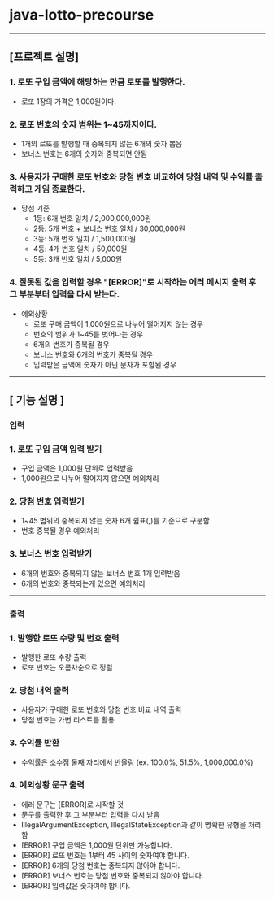 #  java-lotto-precourse
***

## [프로젝트 설명]
### 1. 로또 구입 금액에 해당하는 만큼 로또를 발행한다.
  - 로또 1장의 가격은 1,000원이다.
### 2. 로또 번호의 숫자 범위는 1~45까지이다.
  - 1개의 로또를 발행할 때 중복되지 않는 6개의 숫자 뽑음
  - 보너스 번호는 6개의 숫자와 중복되면 안됨
### 3. 사용자가 구매한 로또 번호와 당첨 번호 비교하여 당첨 내역 및 수익률 출력하고 게임 종료한다.
  - 당첨 기준
    - 1등: 6개 번호 일치 / 2,000,000,000원
    - 2등: 5개 번호 + 보너스 번호 일치 / 30,000,000원
    - 3등: 5개 번호 일치 / 1,500,000원
    - 4등: 4개 번호 일치 / 50,000원
    - 5등: 3개 번호 일치 / 5,000원
### 4. 잘못된 값을 입력할 경우 "[ERROR]"로 시작하는 에러 메시지 출력 후 그 부분부터 입력을 다시 받는다.
  - 예외상황
    - 로또 구매 금액이 1,000원으로 나누어 떨어지지 않는 경우
    - 번호의 범위가 1~45를 벗어나는 경우
    - 6개의 번호가 중복될 경우
    - 보너스 번호와 6개의 번호가 중복될 경우
    - 입력받은 금액에 숫자가 아닌 문자가 포함된 경우

***
## [ 기능 설명 ]
### 입력
### 1. 로또 구입 금액 입력 받기
- 구입 금액은 1,000원 단위로 입력받음
- 1,000원으로 나누어 떨어지지 않으면 예외처리

### 2. 당첨 번호 입력받기
- 1~45 범위의 중복되지 않는 숫자 6개 쉼표(,)를 기준으로 구분함
- 번호 중복될 경우 예외처리

### 3. 보너스 번호 입력받기
- 6개의 번호와 중복되지 않는 보너스 번호 1개 입력받음
- 6개의 번호와 중복되는게 있으면 예외처리

******

### 출력
### 1. 발행한 로또 수량 및 번호 출력
- 발행한 로또 수량 출력
- 로또 번호는 오름차순으로 정렬

### 2. 당첨 내역 출력
- 사용자가 구매한 로또 번호와 당첨 번호 비교 내역 출력
- 당첨 번호는 가변 리스트를 활용

### 3. 수익률 반환
- 수익률은 소수점 둘째 자리에서 반올림 (ex. 100.0%, 51.5%, 1,000,000.0%)

### 4. 예외상황 문구 출력
- 에러 문구는 [ERROR]로 시작할 것
- 문구를 출력한 후 그 부분부터 입력을 다시 받음
- IllegalArgumentException, IllegalStateException과 같이 명확한 유형을 처리함
- [ERROR] 구입 금액은 1,000원 단위만 가능합니다.
- [ERROR] 로또 번호는 1부터 45 사이의 숫자여야 합니다.
- [ERROR] 6개의 당첨 번호는 중복되지 않아야 합니다.
- [ERROR] 보너스 번호는 당첨 번호와 중복되지 않아야 합니다.
- [ERROR] 입력값은 숫자여야 합니다.
